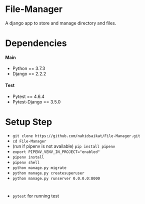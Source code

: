 # File-Manager
A django app to store and manage directory and files.

# Dependencies
#### Main
* Python == 3.7.3
* Django == 2.2.2
#### Test
* Pytest == 4.6.4
* Pytest-Django == 3.5.0

# Setup Step
* `git clone https://github.com/nahidsaikat/File-Manager.git`
* `cd File-Manager`
* (run if pipenv is not available) `pip install pipenv`
* `export PIPENV_VENV_IN_PROJECT="enabled"`
* `pipenv install` 
* `pipenv shell`
* `python manage.py migrate`
* `python manage.py createsuperuser`
* `python manage.py runserver 0.0.0.0:8000`  
#
* `pytest` for running test
